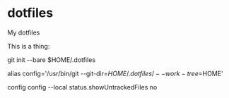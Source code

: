 # dotfiles
My dotfiles

This is a thing:

git init --bare $HOME/.dotfiles

alias config='/usr/bin/git --git-dir=$HOME/.dotfiles/ --work-tree=$HOME'

config config --local status.showUntrackedFiles no

